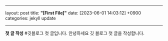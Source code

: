 
---

layout: post
title:  **"[First File]"**
date:   [2023-06-01 14:03:12] +0900
categories: jekyll update

---

**첫 글 작성**
#깃블로그 첫 글입니다.
안녕하세요 깃 블로그 첫 글을 작성합니다.